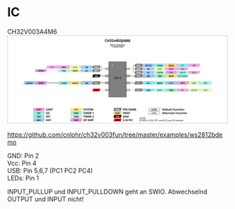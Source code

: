 IC
==
CH32V003A4M6
<img src="https://raw.githubusercontent.com/Tengo10/pinout-overview/main/pinouts/CH32v003/ch32v003j4m6.svg">

https://github.com/cnlohr/ch32v003fun/tree/master/examples/ws2812bdemo

GND: Pin 2  
Vcc: Pin 4  
USB: Pin 5,6,7 (PC1 PC2 PC4)  
LEDs: Pin 1


INPUT_PULLUP und INPUT_PULLDOWN geht an SWIO.
Abwechselnd OUTPUT und INPUT nicht!